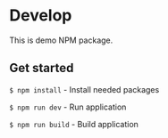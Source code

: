 # Develop
This is demo NPM package.

## Get started
`$ npm install` - Install needed packages

`$ npm run dev` - Run application

`$ npm run build` - Build application